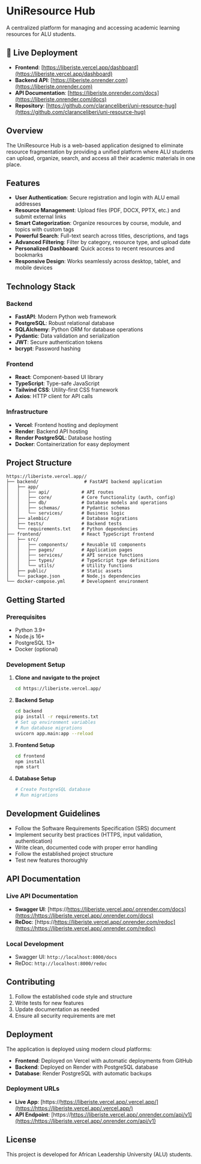 # UniResource Hub

A centralized platform for managing and accessing academic learning resources for ALU students.

## 🚀 Live Deployment

- **Frontend**: [https://liberiste.vercel.app/dashboard](https://liberiste.vercel.app/dashboard)
- **Backend API**: [https://liberiste.onrender.com](https://liberiste.onrender.com)
- **API Documentation**: [https://liberiste.onrender.com/docs](https://liberiste.onrender.com/docs)
- **Repository**: [https://github.com/claranceliberi/uni-resource-hug](https://github.com/claranceliberi/uni-resource-hug)

## Overview

The UniResource Hub is a web-based application designed to eliminate resource fragmentation by providing a unified platform where ALU students can upload, organize, search, and access all their academic materials in one place.

## Features

- **User Authentication**: Secure registration and login with ALU email addresses
- **Resource Management**: Upload files (PDF, DOCX, PPTX, etc.) and submit external links
- **Smart Categorization**: Organize resources by course, module, and topics with custom tags
- **Powerful Search**: Full-text search across titles, descriptions, and tags
- **Advanced Filtering**: Filter by category, resource type, and upload date
- **Personalized Dashboard**: Quick access to recent resources and bookmarks
- **Responsive Design**: Works seamlessly across desktop, tablet, and mobile devices

## Technology Stack

### Backend

- **FastAPI**: Modern Python web framework
- **PostgreSQL**: Robust relational database
- **SQLAlchemy**: Python ORM for database operations
- **Pydantic**: Data validation and serialization
- **JWT**: Secure authentication tokens
- **bcrypt**: Password hashing

### Frontend

- **React**: Component-based UI library
- **TypeScript**: Type-safe JavaScript
- **Tailwind CSS**: Utility-first CSS framework
- **Axios**: HTTP client for API calls

### Infrastructure

- **Vercel**: Frontend hosting and deployment
- **Render**: Backend API hosting
- **Render PostgreSQL**: Database hosting
- **Docker**: Containerization for easy deployment

## Project Structure

```
https://liberiste.vercel.app//
├── backend/                 # FastAPI backend application
│   ├── app/
│   │   ├── api/            # API routes
│   │   ├── core/           # Core functionality (auth, config)
│   │   ├── db/             # Database models and operations
│   │   ├── schemas/        # Pydantic schemas
│   │   └── services/       # Business logic
│   ├── alembic/            # Database migrations
│   ├── tests/              # Backend tests
│   └── requirements.txt    # Python dependencies
├── frontend/               # React TypeScript frontend
│   ├── src/
│   │   ├── components/     # Reusable UI components
│   │   ├── pages/          # Application pages
│   │   ├── services/       # API service functions
│   │   ├── types/          # TypeScript type definitions
│   │   └── utils/          # Utility functions
│   ├── public/             # Static assets
│   └── package.json        # Node.js dependencies
└── docker-compose.yml      # Development environment
```

## Getting Started

### Prerequisites

- Python 3.9+
- Node.js 16+
- PostgreSQL 13+
- Docker (optional)

### Development Setup

1. **Clone and navigate to the project**

   ```bash
   cd https://liberiste.vercel.app/
   ```

2. **Backend Setup**

   ```bash
   cd backend
   pip install -r requirements.txt
   # Set up environment variables
   # Run database migrations
   uvicorn app.main:app --reload
   ```

3. **Frontend Setup**

   ```bash
   cd frontend
   npm install
   npm start
   ```

4. **Database Setup**
   ```bash
   # Create PostgreSQL database
   # Run migrations
   ```

## Development Guidelines

- Follow the Software Requirements Specification (SRS) document
- Implement security best practices (HTTPS, input validation, authentication)
- Write clean, documented code with proper error handling
- Follow the established project structure
- Test new features thoroughly

## API Documentation

### Live API Documentation
- **Swagger UI**: [https://https://liberiste.vercel.app/.onrender.com/docs](https://https://liberiste.vercel.app/.onrender.com/docs)
- **ReDoc**: [https://https://liberiste.vercel.app/.onrender.com/redoc](https://https://liberiste.vercel.app/.onrender.com/redoc)

### Local Development
- Swagger UI: `http://localhost:8000/docs`
- ReDoc: `http://localhost:8000/redoc`

## Contributing

1. Follow the established code style and structure
2. Write tests for new features
3. Update documentation as needed
4. Ensure all security requirements are met

## Deployment

The application is deployed using modern cloud platforms:

- **Frontend**: Deployed on Vercel with automatic deployments from GitHub
- **Backend**: Deployed on Render with PostgreSQL database
- **Database**: Render PostgreSQL with automatic backups

### Deployment URLs
- **Live App**: [https://https://liberiste.vercel.app/.vercel.app/](https://https://liberiste.vercel.app/.vercel.app/)
- **API Endpoint**: [https://https://liberiste.vercel.app/.onrender.com/api/v1](https://https://liberiste.vercel.app/.onrender.com/api/v1)

## License

This project is developed for African Leadership University (ALU) students.
